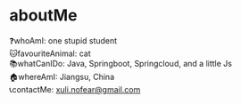 # aboutMe

❓whoAmI: one stupid student   
🐱favouriteAnimal: cat   
📚whatCanIDo: Java, Springboot, Springcloud, and a little Js   
🏠whereAmI: Jiangsu, China   
📞contactMe: xuli.nofear@gmail.com   
